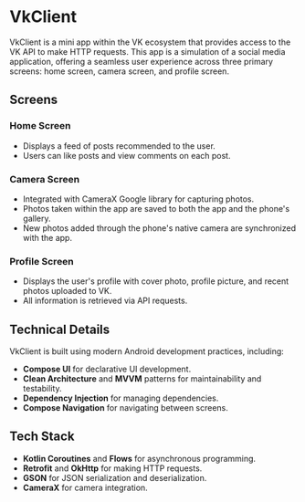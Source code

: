 # VkClient

VkClient is a mini app within the VK ecosystem that provides access to the VK API to make HTTP requests. This app is a simulation of a social media application, offering a seamless user experience across three primary screens: home screen, camera screen, and profile screen.

## Screens

### Home Screen
- Displays a feed of posts recommended to the user.
- Users can like posts and view comments on each post.

### Camera Screen
- Integrated with CameraX Google library for capturing photos.
- Photos taken within the app are saved to both the app and the phone's gallery.
- New photos added through the phone's native camera are synchronized with the app.

### Profile Screen
- Displays the user's profile with cover photo, profile picture, and recent photos uploaded to VK.
- All information is retrieved via API requests.

## Technical Details

VkClient is built using modern Android development practices, including:
- **Compose UI** for declarative UI development.
- **Clean Architecture** and **MVVM** patterns for maintainability and testability.
- **Dependency Injection** for managing dependencies.
- **Compose Navigation** for navigating between screens.

## Tech Stack

- **Kotlin Coroutines** and **Flows** for asynchronous programming.
- **Retrofit** and **OkHttp** for making HTTP requests.
- **GSON** for JSON serialization and deserialization.
- **CameraX** for camera integration.
